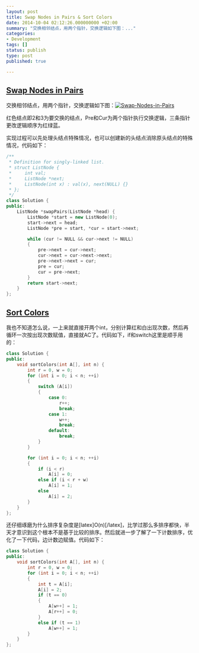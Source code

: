 ```yaml
---
layout: post
title: Swap Nodes in Pairs & Sort Colors
date: 2014-10-04 02:12:26.000000000 +02:00
summary: "交换相邻结点，用两个指针，交换逻辑如下图：..."
categories:
- Development
tags: []
status: publish
type: post
published: true

---
```


## [Swap Nodes in Pairs](https://oj.leetcode.com/submissions/detail/11797418/)

交换相邻结点，用两个指针，交换逻辑如下图：[![Swap-Nodes-in-Pairs](assets/Swap-Nodes-in-Pairs.png)](http://blog.boylee.me/wp-content/uploads/2014/10/Swap-Nodes-in-Pairs.png)

红色结点即2和3为要交换的结点，Pre和Cur为两个指针执行交换逻辑，三条指针更改逻辑顺序为红绿蓝。

实现过程可以先处理头结点特殊情况，也可以创建新的头结点消除原头结点的特殊情况，代码如下：

```c++
/**
 * Definition for singly-linked list.
 * struct ListNode {
 *     int val;
 *     ListNode *next;
 *     ListNode(int x) : val(x), next(NULL) {}
 * };
 */
class Solution {
public:
    ListNode *swapPairs(ListNode *head) {
        ListNode *start = new ListNode(0);
        start->next = head;
        ListNode *pre = start, *cur = start->next;

        while (cur != NULL && cur->next != NULL)
        {
            pre->next = cur->next;
            cur->next = cur->next->next;
            pre->next->next = cur;
            pre = cur;
            cur = pre->next;
        }
        return start->next;
    }
};
```




## [Sort Colors](https://oj.leetcode.com/problems/sort-colors/)

我也不知道怎么说，一上来就直接开两个int，分别计算红和白出现次数，然后再循环一次按出现次数赋值，直接就AC了。代码如下，if和switch这里是顺手用的：

```c++
class Solution {
public:
    void sortColors(int A[], int n) {
        int r = 0, w = 0;
        for (int i = 0; i < n; ++i)
        {
            switch (A[i])
            {
                case 0:
                    r++;
                    break;
                case 1:
                    w++;
                    break;
                default:
                    break;
            }
        }

        for (int i = 0; i < n; ++i)
        {
            if (i < r)
                A[i] = 0;
            else if (i < r + w)
                A[i] = 1;
            else 
                A[i] = 2;
        }
    }
};
```

还仔细琢磨为什么排序复杂度是[latex]O(n)[/latex]，比学过那么多排序都快，半天才意识到这个根本不是基于比较的排序。然后就进一步了解了一下计数排序，优化了一下代码，边计数边赋值。代码如下：

```c++
class Solution {
public:
    void sortColors(int A[], int n) {
        int r = 0, w = 0;
        for (int i = 0; i < n; ++i)
        {
            int t = A[i];
            A[i] = 2;
            if (t == 0)
            {
                A[w++] = 1;
                A[r++] = 0;
            }
            else if (t == 1)
                A[w++] = 1;
        }
    }
};
```